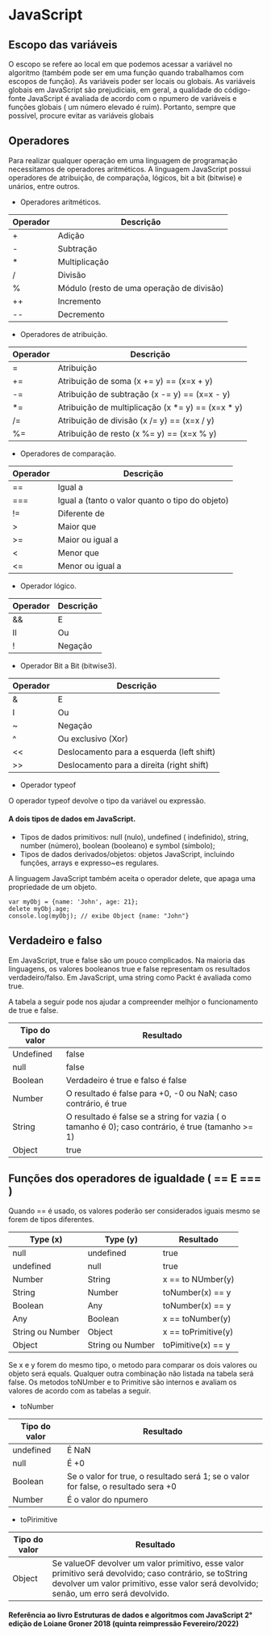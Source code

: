 # JavaScript


## Escopo das variáveis

O escopo se refere ao local em que podemos acessar a variável no algoritmo (também pode ser em uma função quando trabalhamos com escopos de função). As variáveis poder ser locais ou globais.
As variáveis globais em JavaScript são prejudiciais, em geral, a qualidade do código-fonte JavaScript é avaliada de acordo com o npumero de variáveis e funções globais ( um número elevado é ruim). Portanto, sempre que possível, procure evitar as variáveis globais 

## Operadores
Para realizar qualquer operação em uma linguagem de programação necessitamos de operadores aritméticos. A linguagem JavaScript possui operadores de atribuição, de comparaçõa, lógicos, bit a bit (bitwise) e unários, entre outros.

- Operadores aritméticos.

| Operador| Descrição |
| ---     | ----------|
| +       | Adição    |
| -       | Subtração |
| *       | Multiplicação     |
| /       | Divisão     |
| %       | Módulo (resto de uma operação de divisão)     |
| ++      | Incremento     |
| --      | Decremento     |

- Operadores de atribuição.

| Operador| Descrição |
| ---     | ----------|
| =       | Atribuição    |
| +=      | Atribuição de soma (x += y) == (x=x + y) |
| -=      | Atribuição de subtração (x -= y) == (x=x - y)    |
| *=      | Atribuição de multiplicação (x *= y) == (x=x * y)     |
| /=      | Atribuição de divisão (x /= y) == (x=x / y)     |
| %=      | Atribuição de resto (x %= y) == (x=x % y)     |

- Operadores de comparação.

| Operador| Descrição |
| ---     | ----------|
| ==       | Igual a    |
| ===       | Igual a (tanto o valor quanto o tipo do objeto) |
| !=       | Diferente de     |
| >       | Maior que     |
| >=       | Maior ou igual a     |
| <      | Menor que     |
| <=      | Menor ou igual a     |

- Operador lógico.

| Operador| Descrição |
| ---     | ----------|
| &&       | E    |
| II       | Ou |
| !       | Negação    |

- Operador Bit a Bit (bitwise3).

| Operador| Descrição |
| ---     | ----------|
| &       | E    |
| I       | Ou |
| ~       | Negação    |
| ^       | Ou exclusivo (Xor)    |
| <<      | Deslocamento para a esquerda (left shift) |
| >>      | Deslocamento para a direita (right shift)    |

- Operador typeof

O operador typeof devolve o tipo da variável ou expressão.

#### A dois tipos de dados em JavaScript.

- Tipos de dados primitivos: null (nulo), undefined ( indefinido), string, number (número), boolean (booleano) e symbol (símbolo);
- Tipos de dados derivados/objetos: objetos JavaScript, incluindo funções, arrays e expresso~es regulares.

A linguagem JavaScript também aceita o operador delete, que apaga uma propriedade de um objeto.
```
var myObj = {name: 'John', age: 21};
delete myObj.age;
console.log(myObj); // exibe Object {name: "John"}
```

## Verdadeiro e falso

Em JavaScript, true e false são um pouco complicados. Na maioria das linguagens, os valores booleanos true e false representam os resultados verdadeiro/falso. Em JavaScript, uma string como Packt é avaliada como true.

A tabela a seguir pode nos ajudar a compreender melhjor o funcionamento de true e false.

| Tipo do valor| Resultado |
| ---       | ----------|
| Undefined | false    |
| null      | false    |
| Boolean   | Verdadeiro é true e falso é false    |
| Number    | O resultado é false para +0, -0 ou NaN; caso contrário, é true    |
| String    | O resultado é false se a string for vazia ( o tamanho é 0); caso contrário, é true (tamanho >= 1) |
| Object    | true    |

## Funções dos operadores de igualdade ( == E === )

Quando == é usado, os valores poderão ser considerados iguais mesmo se forem de tipos diferentes.

| Type (x)         | Type (y)         |  Resultado |
| ---              | ----------       | --------- |
| null             | undefined        | true |
| undefined        | null             | true |
| Number           | String           | x == to NUmber(y) |
| String           | Number           | toNumber(x) == y |
| Boolean          | Any              | toNumber(x) == y |
| Any              | Boolean          | x == toNumber(y)|
| String ou Number | Object           | x == toPrimitive(y)|
| Object           | String ou Number | toPimitive(x) == y|

Se x e y forem do mesmo tipo, o metodo para comparar os dois valores ou objeto será equals. Qualquer outra combinação não listada na tabela será false.
Os metodos toNUmber e to Primitive são internos e avaliam os valores de acordo com as tabelas a seguir.

- toNumber

| Tipo do valor | Resultado |
| ---     | ----------|
| undefined  | É NaN    |
| null       | É +0 |
| Boolean    | Se o valor for true, o resultado será 1; se o valor for false, o resultado sera +0     |
| Number     | É o valor do npumero    |

- toPirimitive

| Tipo do valor | Resultado |
| ---     | ----------|
| Object  | Se valueOF devolver um valor primitivo, esse valor primitivo será devolvido; caso contrário, se toString devolver um valor primitivo, esse valor será devolvido; senão, um erro será devolvido.    |

























































#### Referência ao livro Estruturas de dados e algoritmos com JavaScript 2° edição de Loiane Groner 2018 (quinta reimpressão Fevereiro/2022)

